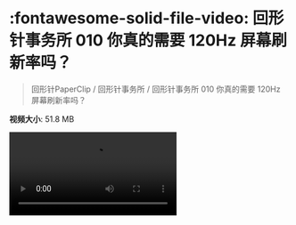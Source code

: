 # :fontawesome-solid-file-video: 回形针事务所 010 你真的需要 120Hz 屏幕刷新率吗？

> 回形针PaperClip / 回形针事务所 / 回形针事务所 010 你真的需要 120Hz 屏幕刷新率吗？

**视频大小**: 51.8 MB

<div class="video"><video src="https://file.hsyhx.top/archive/回形针PaperClip/回形针事务所/回形针事务所 010 你真的需要 120Hz 屏幕刷新率吗？.mp4" controls preload>🤔 您的浏览器不支持 video 标签</video></div>